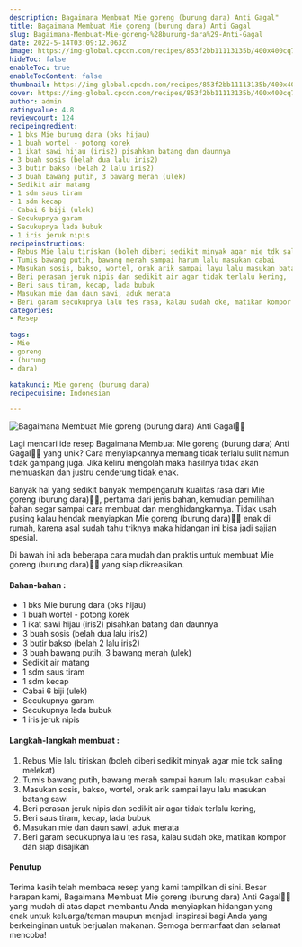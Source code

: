 ```yaml
---
description: Bagaimana Membuat Mie goreng (burung dara) Anti Gagal"
title: Bagaimana Membuat Mie goreng (burung dara) Anti Gagal
slug: Bagaimana-Membuat-Mie-goreng-%28burung-dara%29-Anti-Gagal
date: 2022-5-14T03:09:12.063Z
image: https://img-global.cpcdn.com/recipes/853f2bb11113135b/400x400cq70/photo.jpg
hideToc: false
enableToc: true
enableTocContent: false
thumbnail: https://img-global.cpcdn.com/recipes/853f2bb11113135b/400x400cq70/photo.jpg
cover: https://img-global.cpcdn.com/recipes/853f2bb11113135b/400x400cq70/photo.jpg
author: admin
ratingvalue: 4.8
reviewcount: 124
recipeingredient:
- 1 bks Mie burung dara (bks hijau)
- 1 buah wortel - potong korek
- 1 ikat sawi hijau (iris2) pisahkan batang dan daunnya
- 3 buah sosis (belah dua lalu iris2)
- 3 butir bakso (belah 2 lalu iris2)
- 3 buah bawang putih, 3 bawang merah (ulek)
- Sedikit air matang
- 1 sdm saus tiram
- 1 sdm kecap
- Cabai 6 biji (ulek)
- Secukupnya garam
- Secukupnya lada bubuk
- 1 iris jeruk nipis
recipeinstructions:
- Rebus Mie lalu tiriskan (boleh diberi sedikit minyak agar mie tdk saling melekat)
- Tumis bawang putih, bawang merah sampai harum lalu masukan cabai
- Masukan sosis, bakso, wortel, orak arik sampai layu lalu masukan batang sawi
- Beri perasan jeruk nipis dan sedikit air agar tidak terlalu kering,
- Beri saus tiram, kecap, lada bubuk
- Masukan mie dan daun sawi, aduk merata
- Beri garam secukupnya lalu tes rasa, kalau sudah oke, matikan kompor dan siap disajikan
categories:
- Resep

tags:
- Mie
- goreng
- (burung
- dara)

katakunci: Mie goreng (burung dara)
recipecuisine: Indonesian

---
```


![Bagaimana Membuat Mie goreng (burung dara) Anti Gagal👩‍🍳](https://img-global.cpcdn.com/recipes/853f2bb11113135b/400x400cq70/photo.jpg)

Lagi mencari ide resep Bagaimana Membuat Mie goreng (burung dara) Anti Gagal👩‍🍳 yang unik? Cara menyiapkannya memang tidak terlalu sulit namun tidak gampang juga. Jika keliru mengolah maka hasilnya tidak akan memuaskan dan justru cenderung tidak enak.

Banyak hal yang sedikit banyak mempengaruhi kualitas rasa dari Mie goreng (burung dara)👩‍🍳, pertama dari jenis bahan, kemudian pemilihan bahan segar sampai cara membuat dan menghidangkannya. Tidak usah pusing kalau hendak menyiapkan Mie goreng (burung dara)👩‍🍳 enak di rumah, karena asal sudah tahu triknya maka hidangan ini bisa jadi sajian spesial.

Di bawah ini ada beberapa cara mudah dan praktis untuk membuat Mie goreng (burung dara)👩‍🍳 yang siap dikreasikan.

<!--inarticleads1-->

#### Bahan-bahan :

- 1 bks Mie burung dara (bks hijau)
- 1 buah wortel - potong korek
- 1 ikat sawi hijau (iris2) pisahkan batang dan daunnya
- 3 buah sosis (belah dua lalu iris2)
- 3 butir bakso (belah 2 lalu iris2)
- 3 buah bawang putih, 3 bawang merah (ulek)
- Sedikit air matang
- 1 sdm saus tiram
- 1 sdm kecap
- Cabai 6 biji (ulek)
- Secukupnya garam
- Secukupnya lada bubuk
- 1 iris jeruk nipis

<!--inarticleads2-->

#### Langkah-langkah membuat :

1. Rebus Mie lalu tiriskan (boleh diberi sedikit minyak agar mie tdk saling melekat)
1. Tumis bawang putih, bawang merah sampai harum lalu masukan cabai
1. Masukan sosis, bakso, wortel, orak arik sampai layu lalu masukan batang sawi
1. Beri perasan jeruk nipis dan sedikit air agar tidak terlalu kering,
1. Beri saus tiram, kecap, lada bubuk
1. Masukan mie dan daun sawi, aduk merata
1. Beri garam secukupnya lalu tes rasa, kalau sudah oke, matikan kompor dan siap disajikan

#### Penutup

Terima kasih telah membaca resep yang kami tampilkan di sini. Besar harapan kami, Bagaimana Membuat Mie goreng (burung dara) Anti Gagal👩‍🍳 yang mudah di atas dapat membantu Anda menyiapkan hidangan yang enak untuk keluarga/teman maupun menjadi inspirasi bagi Anda yang berkeinginan untuk berjualan makanan. Semoga bermanfaat dan selamat mencoba!